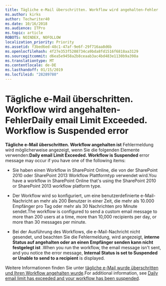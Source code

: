 ```yaml
---
title: Tägliche e-Mail überschritten. Workflow wird angehalten-Fehler
ms.author: kirks
author: Techwriter40
ms.date: 10/16/2018
ms.audience: ITPro
ms.topic: article
ROBOTS: NOINDEX, NOFOLLOW
localization_priority: Priority
ms.assetid: f3bed6ed-48c1-47af-9e6f-29f716aa8d6b
ms.openlocfilehash: 4f27e353f5208734ca9bda8fd1516f6818aa3129
ms.sourcegitcommit: d6ea5e9458a2b8ceaab3ac4bd483e1130b9a398a
ms.translationtype: MT
ms.contentlocale: de-DE
ms.lasthandoff: 01/15/2019
ms.locfileid: "28289780"
---
```

# <a name="daily-email-limit-exceeded-workflow-is-suspended-error"></a><span data-ttu-id="8a37b-p102">Tägliche e-Mail überschritten. Workflow wird angehalten-Fehler</span><span class="sxs-lookup"><span data-stu-id="8a37b-p102">Daily email Limit Exceeded. Workflow is Suspended error</span></span>

 <span data-ttu-id="8a37b-105">**Tägliche e-Mail überschritten. Workflow angehalten ist** Fehlermeldung wird möglicherweise angezeigt, wenn Sie die folgenden Elemente verwenden:</span><span class="sxs-lookup"><span data-stu-id="8a37b-105">**Daily email Limit Exceeded. Workflow is Suspended** error message may occur if you have one of the following items:</span></span> 
  
- <span data-ttu-id="8a37b-106">Sie haben einen Workflow in SharePoint Online, die von der SharePoint 2010 oder SharePoint 2013 Workflow Plattformtyp verwendet wird.</span><span class="sxs-lookup"><span data-stu-id="8a37b-106">You have a workflow in SharePoint Online that's using the SharePoint 2010 or SharePoint 2013 workflow platform type.</span></span>
    
- <span data-ttu-id="8a37b-107">Der Workflow wird so konfiguriert, um eine benutzerdefinierte e-Mail-Nachricht an mehr als 200 Benutzer in einer Zeit, die mehr als 10.000 Empfänger pro Tag oder mehr als 30 Nachrichten pro Minute sendet.</span><span class="sxs-lookup"><span data-stu-id="8a37b-107">The workflow is configured to send a custom email message to more than 200 users at a time, more than 10,000 recipients per day, or more than 30 messages per minute.</span></span>
    
- <span data-ttu-id="8a37b-108">Bei der Ausführung des Workflows, die e-Mail-Nachricht nicht gesendet, und beachten Sie die Fehlermeldung, wird angezeigt, **interne Status auf angehalten oder an einen Empfänger senden kann nicht festgelegt ist** .</span><span class="sxs-lookup"><span data-stu-id="8a37b-108">When you run the workflow, the email message isn't sent, and you notice the error message, **Internal Status is set to Suspended or Unable to send to a recipient** is displayed.</span></span> 
    
<span data-ttu-id="8a37b-109">Weitere Informationen finden Sie unter [tägliche e-Mail wurde überschritten und Ihren Workflow angehalten wurde](https://go.microsoft.com/fwlink/?Linkid=2031137).</span><span class="sxs-lookup"><span data-stu-id="8a37b-109">For additional information, see [Daily email limit has exceeded and your workflow has been suspended](https://go.microsoft.com/fwlink/?Linkid=2031137).</span></span>
  
